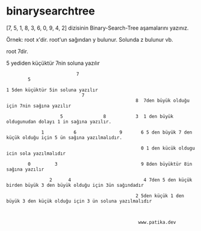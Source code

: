 # binarysearchtree

[7, 5, 1, 8, 3, 6, 0, 9, 4, 2] dizisinin Binary-Search-Tree aşamalarını yazınız.

Örnek: root x'dir. root'un sağından y bulunur. Solunda z bulunur vb.


root 7dir.

 5 yediden küçüktür 7nin soluna yazılır
 
                              7
            5      
            
    1 5den küçüktür 5in soluna yazılır
                                7
                                                    8  7den büyük olduğu için 7nin sağına yazılır
                                                    
                        5               8           3  1 den büyük oldugunudan dolayı 1 in sağına yazılır.
                        
                 1           6                9       6 5 den büyük 7 den küçük olduğu için 5 ün sağına yazılmalıdır. 
                 
                                                      0 1 den kücük oldugu icin sola yazılmalıdır
                                                      
            0         3                               9 8den büyüktür 8in sağına yazılır
            
                    2      4                           4 7den 5 den küçük birden büyük 3 den büyük olduğu için 3ün sağındadır
                                                    
                                                    2 5den küçük 1 den büyük 3 den küçük olduğu için 3 ün soluna yazılmalıdır
                                                      
                                                      
                                                      
                                                     www.patika.dev
